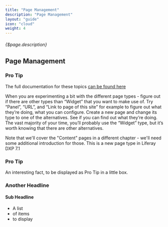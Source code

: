 ```yaml
---
title: "Page Management"
description: "Page Management"
layout: "guide"
icon: "cloud"
weight: 4
---
```


###### {$page.description}

<article id="1">

## Page Management

### <span class="icon-16-star"></span> Pro Tip

The full documentation for these topics [can be found here](https://dev.liferay.com/discover/portal/-/knowledge_base/7-1/creating-and-managing-pages) 

</aside>

When you are experimenting a bit with the different page types - figure out if there are other types than “Widget” that you want to make use of. Try “Panel”, “URL”, and “Link to page of this site” for example to figure out what they’re doing, what you can configure. Create a new page and change its type to one of the alternatives. See if you can find out what they’re doing. The vast majority of your time, you’ll probably use the “Widget” type, but it’s worth knowing that there are other alternatives. 

Note that we'll cover the "Content" pages in a different chapter - we'll need some additional introduction for those. This is a new page type in Liferay DXP 7.1

<aside>

### <span class="icon-16-star"></span> Pro Tip

An interesting fact, to be displayed as Pro Tip in a little box.

</aside>

</article>
<article id="2">

### Another Headline

#### Sub Headline

- A list
- of items
- to display

</article>
 
